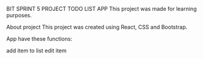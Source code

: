 BIT SPRINT 5 PROJECT
TODO LIST APP
This project was made for learning purposes.

About project
This project was created using React, CSS and Bootstrap.

App have these functions:

add item to list
edit item
